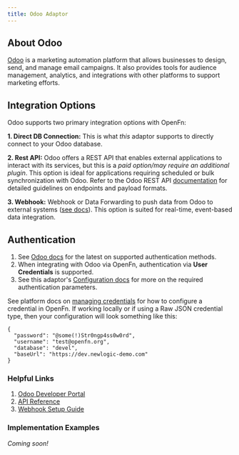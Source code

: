 ```yaml
---
title: Odoo Adaptor
---
```


## About Odoo

[Odoo](https://odoo.com/) is a marketing automation platform that allows businesses to design, send, and manage email campaigns. It also provides tools for audience management, analytics, and integrations with other platforms to support marketing efforts.

## Integration Options

Odoo supports two primary integration options with OpenFn:

**1. Direct DB Connection:** This is what _this_ adaptor supports to directly connect to your Odoo database. 

**2. Rest API:** Odoo offers a REST API that enables external applications to interact with its services, but this is a *paid option/may require an additional plugin*. This option is ideal for applications requiring scheduled or bulk synchronization with Odoo. Refer to the Odoo REST API [documentation](https://www.odoo.com/documentation/16.0/developer/api/external_api.html) for detailed guidelines on endpoints and payload formats.

**3. Webhook:** Webhook or Data Forwarding to push data from Odoo to external systems ([see docs](https://www.odoo.com/documentation/16.0/developer/reference/webhooks.html)). This option is suited for real-time, event-based data integration.

## Authentication
1. See [Odoo docs](https://www.odoo.com/documentation/16.0/developer/misc/api/odoo.html) for the latest on supported authentication methods.
2. When integrating with Odoo via OpenFn, authentication via **User Credentials** is supported.
3. See this adaptor's [Configuration docs](/adaptors/packages/odoo-configuration-schema) for more on the required authentication parameters.

See platform docs on [managing credentials](/documentation/manage-projects/manage-credentials) for how to configure a credential in OpenFn. If working locally or if using a Raw JSON credential type, then your configuration will look something like this:

```
{
  "password": "@some(!)Str0ngp4ss0w0rd",
  "username": "test@openfn.org",
  "database": "devel",
  "baseUrl": "https://dev.newlogic-demo.com"
}
```

### Helpful Links
1. [Odoo Developer Portal](https://www.odoo.com/documentation)
2. [API Reference](https://www.odoo.com/documentation/16.0/developer/api/external_api.html)
3. [Webhook Setup Guide](https://www.odoo.com/documentation/16.0/developer/reference/webhooks.html)
   
### Implementation Examples

_Coming soon!_




